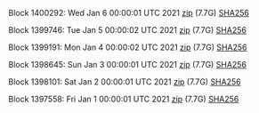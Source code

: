 Block 1400292: Wed Jan  6 00:00:01 UTC 2021 [zip](https://dash-bootstrap.ams3.digitaloceanspaces.com/mainnet/2021-01-06/bootstrap.dat.zip) (7.7G) [SHA256](https://dash-bootstrap.ams3.digitaloceanspaces.com/mainnet/2021-01-06/sha256.txt)

Block 1399746: Tue Jan  5 00:00:02 UTC 2021 [zip](https://dash-bootstrap.ams3.digitaloceanspaces.com/mainnet/2021-01-05/bootstrap.dat.zip) (7.7G) [SHA256](https://dash-bootstrap.ams3.digitaloceanspaces.com/mainnet/2021-01-05/sha256.txt)

Block 1399191: Mon Jan  4 00:00:02 UTC 2021 [zip](https://dash-bootstrap.ams3.digitaloceanspaces.com/mainnet/2021-01-04/bootstrap.dat.zip) (7.7G) [SHA256](https://dash-bootstrap.ams3.digitaloceanspaces.com/mainnet/2021-01-04/sha256.txt)

Block 1398645: Sun Jan  3 00:00:01 UTC 2021 [zip](https://dash-bootstrap.ams3.digitaloceanspaces.com/mainnet/2021-01-03/bootstrap.dat.zip) (7.7G) [SHA256](https://dash-bootstrap.ams3.digitaloceanspaces.com/mainnet/2021-01-03/sha256.txt)

Block 1398101: Sat Jan  2 00:00:01 UTC 2021 [zip](https://dash-bootstrap.ams3.digitaloceanspaces.com/mainnet/2021-01-02/bootstrap.dat.zip) (7.7G) [SHA256](https://dash-bootstrap.ams3.digitaloceanspaces.com/mainnet/2021-01-02/sha256.txt)

Block 1397558: Fri Jan  1 00:00:01 UTC 2021 [zip](https://dash-bootstrap.ams3.digitaloceanspaces.com/mainnet/2021-01-01/bootstrap.dat.zip) (7.7G) [SHA256](https://dash-bootstrap.ams3.digitaloceanspaces.com/mainnet/2021-01-01/sha256.txt)
